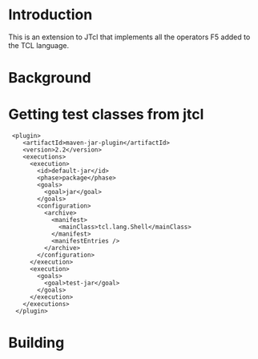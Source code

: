 # Introduction

This is an extension to JTcl that implements all the operators F5 added to the TCL language.

# Background

# Getting test classes from jtcl

     <plugin>
        <artifactId>maven-jar-plugin</artifactId>
        <version>2.2</version>
        <executions>
          <execution>
            <id>default-jar</id>
            <phase>package</phase>
            <goals>
              <goal>jar</goal>
            </goals>
            <configuration>
              <archive>
                <manifest>
                  <mainClass>tcl.lang.Shell</mainClass>
                </manifest>
                <manifestEntries />
              </archive>
            </configuration>
          </execution>
          <execution>
            <goals>
              <goal>test-jar</goal>
            </goals>
          </execution>
        </executions>
      </plugin>

# Building

